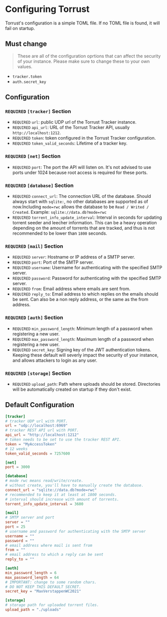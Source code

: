 # Configuring Torrust
Torrust's configuration is a simple TOML file. If no TOML file is found, it will fail on startup.

## Must change
> These are all of the configuration oprtions that can affect the security of your instance. Please make sure to change these to your own values.
- `tracker.token`
- `auth.secret_key`

## Configuration

### `REQUIRED` `[tracker]` Section
- `REQUIRED` `url`: public UDP url of the Torrust Tracker instance.
- `REQUIRED` `api_url`: URL of the Torrust Tracker API, usually `http://localhost:1212`.
- `REQUIRED` `token`: token configured in the Torrust Tracker configuration.
- `REQUIRED` `token_valid_seconds`: Lifetime of a tracker key.

### `REQUIRED` `[net]` Section
- `REQUIRED` `port`: The port the API will listen on. It's not advised to use ports under 1024 because root access is required for these ports.

### `REQUIRED` `[database]` Section
- `REQUIRED` `connect_url`: The connection URL of the database. Should always start with `sqlite:`, no other databases are supported as of now.Including `mode=rwc` allows the database to be `Read / Writed / Created`. Example: `sqlite://data.db?mode=rwc`
- `REQUIRED` `torrent_info_update_interval`: Interval in seconds for updating torrent seeder and leecher information. This can be a heavy operation depending on the amount of torrents that are tracked, and thus is not recommended to be lower than `1800` seconds.

### `REQUIRED` `[mail]` Section
- `REQUIRED` `server`: Hostname or IP address of a SMTP server.
- `REQUIRED` `port`: Port of the SMTP server.
- `REQUIRED` `username`: Username for authenticating with the specified SMTP server.
- `REQUIRED` `password`: Password for authenticating with the specified SMTP server.
- `REQUIRED` `from`: Email address where emails are sent from.
- `REQUIRED` `reply_to`: Email address to which replies on the emails should be sent. Can also be a non reply address, or the same as the from address.

### `REQUIRED` `[auth]` Section
- `REQUIRED` `min_password_length`: Minimum length of a password when registering a new user.
- `REQUIRED` `max_password_length`: Maximum length of a password when registering a new user.
- `REQUIRED` `secret_key`: Signing key of the JWT authentication tokens. Keeping these default will severly impact the security of your instance, and allows attackers to login as any user.

### `REQUIRED` `[storage]` Section
- `REQUIRED` `upload_path`: Path where uploads should be stored. Directories will be automatically created on startup if they don't exist.

## Default Configuration
```toml
[tracker]
# tracker UDP url with PORT.
url = "udp://localhost:6969"
# tracker REST API url with PORT.
api_url = "http://localhost:1212"
# token needs to be set to use the tracker REST API.
token = "MyAccessToken"
# 12 weeks
token_valid_seconds = 7257600

[net]
port = 3000

[database]
# mode rwc means read/write/create.
# without create, you'll have to manually create the database.
connect_url = "sqlite://data.db?mode=rwc"
# recommended to keep it at least at 1800 seconds.
# interval should increase with amount of torrents.
torrent_info_update_interval = 3600

[mail]
# SMTP server and port
server = ""
port = 25
# username and password for authenticating with the SMTP server
username = ""
password = ""
# email address where mail is sent from
from = ""
# email address to which a reply can be sent
reply_to = ""

[auth]
min_password_length = 6
max_password_length = 64
# IMPORTANT: change to some random chars.
# DO NOT KEEP THIS DEFAULT SECRET.
secret_key = "MaxVerstappenWC2021"

[storage]
# storage path for uploaded torrent files.
upload_path = "./uploads"
```
